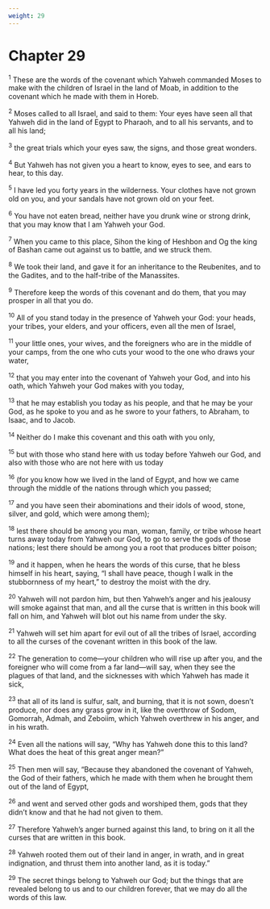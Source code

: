 ```yaml
---
weight: 29
---
```


# Chapter 29

<sup>1</sup> These are the words of the covenant which Yahweh commanded Moses to make with the children of Israel in the land of Moab, in addition to the covenant which he made with them in Horeb. 

<sup>2</sup> Moses called to all Israel, and said to them: Your eyes have seen all that Yahweh did in the land of Egypt to Pharaoh, and to all his servants, and to all his land; 

<sup>3</sup> the great trials which your eyes saw, the signs, and those great wonders. 

<sup>4</sup> But Yahweh has not given you a heart to know, eyes to see, and ears to hear, to this day. 

<sup>5</sup> I have led you forty years in the wilderness. Your clothes have not grown old on you, and your sandals have not grown old on your feet. 

<sup>6</sup> You have not eaten bread, neither have you drunk wine or strong drink, that you may know that I am Yahweh your God. 

<sup>7</sup> When you came to this place, Sihon the king of Heshbon and Og the king of Bashan came out against us to battle, and we struck them. 

<sup>8</sup> We took their land, and gave it for an inheritance to the Reubenites, and to the Gadites, and to the half-tribe of the Manassites. 

<sup>9</sup> Therefore keep the words of this covenant and do them, that you may prosper in all that you do. 

<sup>10</sup> All of you stand today in the presence of Yahweh your God: your heads, your tribes, your elders, and your officers, even all the men of Israel, 

<sup>11</sup> your little ones, your wives, and the foreigners who are in the middle of your camps, from the one who cuts your wood to the one who draws your water, 

<sup>12</sup> that you may enter into the covenant of Yahweh your God, and into his oath, which Yahweh your God makes with you today, 

<sup>13</sup> that he may establish you today as his people, and that he may be your God, as he spoke to you and as he swore to your fathers, to Abraham, to Isaac, and to Jacob. 

<sup>14</sup> Neither do I make this covenant and this oath with you only, 

<sup>15</sup> but with those who stand here with us today before Yahweh our God, and also with those who are not here with us today 

<sup>16</sup> (for you know how we lived in the land of Egypt, and how we came through the middle of the nations through which you passed; 

<sup>17</sup> and you have seen their abominations and their idols of wood, stone, silver, and gold, which were among them); 

<sup>18</sup> lest there should be among you man, woman, family, or tribe whose heart turns away today from Yahweh our God, to go to serve the gods of those nations; lest there should be among you a root that produces bitter poison; 

<sup>19</sup> and it happen, when he hears the words of this curse, that he bless himself in his heart, saying, “I shall have peace, though I walk in the stubbornness of my heart,” to destroy the moist with the dry. 

<sup>20</sup> Yahweh will not pardon him, but then Yahweh’s anger and his jealousy will smoke against that man, and all the curse that is written in this book will fall on him, and Yahweh will blot out his name from under the sky. 

<sup>21</sup> Yahweh will set him apart for evil out of all the tribes of Israel, according to all the curses of the covenant written in this book of the law. 

<sup>22</sup> The generation to come—your children who will rise up after you, and the foreigner who will come from a far land—will say, when they see the plagues of that land, and the sicknesses with which Yahweh has made it sick, 

<sup>23</sup> that all of its land is sulfur, salt, and burning, that it is not sown, doesn’t produce, nor does any grass grow in it, like the overthrow of Sodom, Gomorrah, Admah, and Zeboiim, which Yahweh overthrew in his anger, and in his wrath. 

<sup>24</sup> Even all the nations will say, “Why has Yahweh done this to this land? What does the heat of this great anger mean?” 

<sup>25</sup> Then men will say, “Because they abandoned the covenant of Yahweh, the God of their fathers, which he made with them when he brought them out of the land of Egypt, 

<sup>26</sup> and went and served other gods and worshiped them, gods that they didn’t know and that he had not given to them. 

<sup>27</sup> Therefore Yahweh’s anger burned against this land, to bring on it all the curses that are written in this book. 

<sup>28</sup> Yahweh rooted them out of their land in anger, in wrath, and in great indignation, and thrust them into another land, as it is today.” 

<sup>29</sup> The secret things belong to Yahweh our God; but the things that are revealed belong to us and to our children forever, that we may do all the words of this law. 


